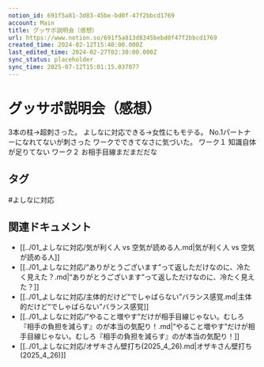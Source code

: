 ```yaml
---
notion_id: 691f5a81-3d83-45be-bd0f-47f2bbcd1769
account: Main
title: グッサポ説明会（感想）
url: https://www.notion.so/691f5a813d8345bebd0f47f2bbcd1769
created_time: 2024-02-12T15:40:00.000Z
last_edited_time: 2024-02-27T02:30:00.000Z
sync_status: placeholder
sync_time: 2025-07-12T15:01:15.037077
---
```

# グッサポ説明会（感想）

3本の柱→超刺さった。
よしなに対応できる→女性にもモテる。
No.1パートナーになれてないが刺さった
ワークでできてなさに気づいた。
ワーク１
  知識自体が足りてない
ワーク２
  お相手目線まだまだだな

## タグ

#よしなに対応 

## 関連ドキュメント

- [[../01_よしなに対応/気が利く人 vs 空気が読める人.md|気が利く人 vs 空気が読める人]]
- [[../01_よしなに対応/“ありがとうございます”って返しただけなのに、冷たく見えた？.md|“ありがとうございます”って返しただけなのに、冷たく見えた？]]
- [[../01_よしなに対応/主体的だけど“でしゃばらない”バランス感覚.md|主体的だけど“でしゃばらない”バランス感覚]]
- [[../01_よしなに対応/“やること増やす”だけが相手目線じゃない。むしろ『相手の負担を減らす』のが本当の気配り！.md|“やること増やす”だけが相手目線じゃない。むしろ『相手の負担を減らす』のが本当の気配り！]]
- [[../01_よしなに対応/オザキさん壁打ち(2025_4_26).md|オザキさん壁打ち(2025_4_26)]]
